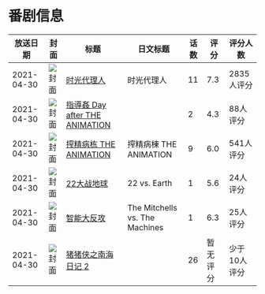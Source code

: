 # 番剧信息

|放送日期|封面|标题|日文标题|话数|评分|评分人数|
|---|---|---|---|---|---|---|
|2021-04-30|![封面](https://lain.bgm.tv/pic/cover/c/cf/fc/320224_3446Q.jpg)|[时光代理人](https://bangumi.tv/subject/320224)|时光代理人|11|7.3|2835人评分|
|2021-04-30|![封面](https://bangumi.tv/img/no_icon_subject.png)|[指導姦 Day after THE ANIMATION](https://bangumi.tv/subject/329583)||2|4.3|88人评分|
|2021-04-30|![封面](https://bangumi.tv/img/no_icon_subject.png)|[搾精病栋 THE ANIMATION](https://bangumi.tv/subject/329585)|搾精病棟 THE ANIMATION|9|6.0|541人评分|
|2021-04-30|![封面](https://lain.bgm.tv/pic/cover/c/ca/11/335584_v2528.jpg)|[22大战地球](https://bangumi.tv/subject/335584)|22 vs. Earth|1|5.6|24人评分|
|2021-04-30|![封面](https://lain.bgm.tv/pic/cover/c/7a/8c/337699_kk210.jpg)|[智能大反攻](https://bangumi.tv/subject/337699)|The Mitchells vs. The Machines|1|6.3|25人评分|
|2021-04-30|![封面](https://lain.bgm.tv/pic/cover/c/1f/17/384762_ZmGQJ.jpg)|[猪猪侠之南海日记 2](https://bangumi.tv/subject/384762)||26|暂无评分|少于10人评分|
